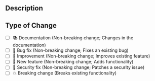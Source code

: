 ## Description

<!--
  Add a detailed description for the changes made in this pull request

  If your PR addresses an existing issue, add it here.
  Use the template string - `This pull request resolves #<issue-number>`
-->

## Type of Change

<!-- Mark with an `x` all the checkboxes that apply (like `[x]`) -->

-   [ ] 📚 Documentation (Non-breaking change; Changes in the documentation)
-   [ ] 🔧 Bug fix (Non-breaking change; Fixes an existing bug)
-   [ ] 🥂 Improvement (Non-breaking change; Improves existing feature)
-   [ ] 🚀 New feature (Non-breaking change; Adds functionality)
-   [ ] 🔐 Security fix (Non-breaking change; Patches a security issue)
-   [ ] 💥 Breaking change (Breaks existing functionality)
